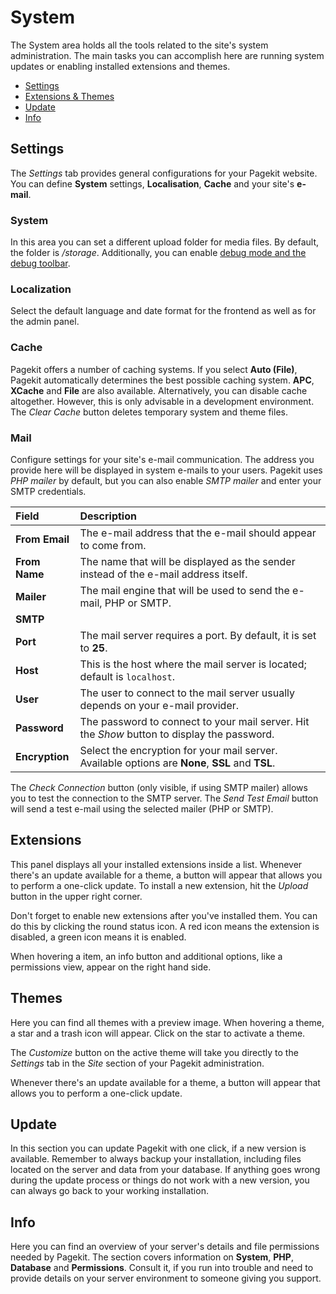 # System

<p class="uk-article-lead">The System area holds all the tools related to the site's system administration. The main tasks you can accomplish here are running system updates or enabling installed extensions and themes.</p>

<ul class="uk-list">
    <li><a href="#settings">Settings</a></li>
    <li><a href="#extensions-themes">Extensions &amp; Themes</a></li>
    <li><a href="#update">Update</a></li>
    <li><a href="#info">Info</a></li>
</ul>

## Settings

The _Settings_ tab provides general configurations for your Pagekit website. You can define **System** settings, **Localisation**, **Cache** and your site's **e-mail**.

### System

In this area you can set a different upload folder for media files. By default, the folder is _/storage_. Additionally, you can enable [debug mode and the debug toolbar](../troubleshooting/debug-mode.md).

### Localization

Select the default language and date format for the frontend as well as for the admin panel.

### Cache

Pagekit offers a number of caching systems. If you select **Auto (File)**, Pagekit automatically determines the best possible caching system. **APC**, **XCache** and **File** are also available. Alternatively, you can disable cache altogether. However, this is only advisable in a development environment.
The _Clear Cache_ button deletes temporary system and theme files.

### Mail
Configure settings for your site's e-mail communication. The address you provide here will be displayed in system e-mails to your users. Pagekit uses _PHP mailer_ by default, but you can also enable _SMTP mailer_ and enter your SMTP credentials.

Field          | Description
:------------- | :---------------------------------------------------------------------------------------------------------------
**From Email** | The e-mail address that the e-mail should appear to come from.
**From Name**  | The name that will be displayed as the sender instead of the e-mail address itself.
**Mailer**     | The mail engine that will be used to send the e-mail, PHP or SMTP.
**SMTP**       |
**Port**       | The mail server requires a port. By default, it is set to **25**.
**Host**       | This is the host where the mail server is located; default is `localhost`.
**User**       | The user to connect to the mail server usually depends on your e-mail provider.
**Password**   | The password to connect to your mail server. Hit the _Show_ button to display the password.
**Encryption** | Select the encryption for your mail server. Available options are **None**, **SSL** and **TSL**.

The _Check Connection_ button (only visible, if using SMTP mailer) allows you to test the connection to the SMTP server. The _Send Test Email_ button will send a test e-mail using the selected mailer (PHP or SMTP).

## Extensions

This panel displays all your installed extensions inside a list. Whenever there's an update available for a theme, a button will appear that allows you to perform a one-click update. To install a new extension, hit the _Upload_ button in the upper right corner.

Don't forget to enable new extensions after you've installed them. You can do this by clicking the round status icon. A red icon means the extension is disabled, a green icon means it is enabled.

When hovering a item, an info button and additional options, like a permissions view, appear on the right hand side.

## Themes

Here you can find all themes with a preview image. When hovering a theme, a star and a trash icon will appear. Click on the star to activate a theme.

The _Customize_ button on the active theme will take you directly to the _Settings_ tab in the _Site_ section of your Pagekit administration.

Whenever there's an update available for a theme, a button will appear that allows you to perform a one-click update.

## Update
In this section you can update Pagekit with one click, if a new version is available. Remember to always backup your installation, including files located on the server and data from your database. If anything goes wrong during the update process or things do not work with a new version, you can always go back to your working installation.

## Info
Here you can find an overview of your server's details and file permissions needed by Pagekit. The section covers information on **System**, **PHP**, **Database** and **Permissions**. Consult it, if you run into trouble and need to provide details on your server environment to someone giving you support.
